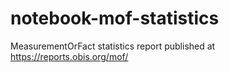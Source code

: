 # notebook-mof-statistics

MeasurementOrFact statistics report published at https://reports.obis.org/mof/
